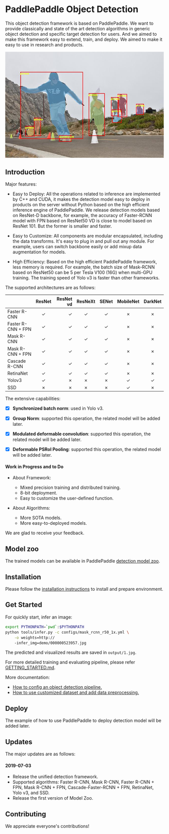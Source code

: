 # PaddlePaddle Object Detection

This object detection framework is based on PaddlePaddle. We want to provide classically and state of the art detection algorithms in generic object detection and specific target detection for users. And we aimed to make this framework easy to extend, train, and deploy. We aimed to make it easy to use in research and products.


<div align="center">
  <img src="demo/output/000000523957.jpg" />
</div>


## Introduction

Major features:

- Easy to Deploy:
  All the operations related to inference are implemented by C++ and CUDA, it makes the detection model easy to deploy in products on the server without Python based on the high efficient inference engine of PaddlePaddle.
  We release detection models based on ResNet-D backbone, for example, the accuracy of Faster-RCNN model with FPN based on ResNet50 VD is close to model based on ResNet 101. But the former is smaller and faster.

- Easy to Customize:
   All components are modular encapsulated, including the data transforms. It's easy to plug in and pull out any module. For example, users can switch backbone easily or add mixup data augmentation for models.

- High Efficiency:
  Based on the high efficient PaddlePaddle framework, less memory is required. For example, the batch size of Mask-RCNN based on ResNet50 can be 5 per Tesla V100 (16G) when multi-GPU training. The training speed of Yolo v3 is faster than other frameworks.  

The supported architectures are as follows:

|                    | ResNet |ResNet vd| ResNeXt  | SENet    | MobileNet | DarkNet|
|--------------------|:------:|--------:|:--------:|:--------:|:---------:|:------:|
| Faster R-CNN       | ✓      | ✓      | ✓        |  ✓       | ✗        | ✗      |
| Faster R-CNN + FPN | ✓      | ✓      | ✓        |  ✓       | ✗        | ✗      |
| Mask R-CNN         | ✓      | ✓      | ✓        |  ✓       | ✗        | ✗      |
| Mask R-CNN + FPN   | ✓      | ✓      | ✓        |  ✓       | ✗        | ✗      |
| Cascade R-CNN      | ✓      | ✓      | ✓        |  ✓       | ✗        | ✗      |
| RetinaNet          | ✓      | ✓      | ✓        |  ✓       | ✗        | ✗      |
| Yolov3             | ✓      | ✗      | ✗         |  ✗       | ✓        | ✓     |
| SSD                | ✗      | ✗      | ✗         |  ✗       | ✓        | ✗      |

The extensive capabilities:

- [x] **Synchronized batch norm**:  used in Yolo v3.
- [x] **Group Norm**: supported this operation, the related model will be added later.
- [x] **Modulated deformable convolution**: supported this operation, the related model will be added later.
- [x] **Deformable PSRoI Pooling**: supported this operation, the related model will be added later.


#### Work in Progress and to Do

- About Framework:
   - Mixed precision training and distributed training.
   - 8-bit deployment.
   - Easy to customize the user-defined function.

- About Algorithms:
   - More SOTA models.
   - More easy-to-deployed models.

We are glad to receive your feedback.

## Model zoo

The trained models can be available in PaddlePaddle [detection model zoo](docs/MODEL_ZOO.md).

## Installation

Please follow the [installation instructions](docs/INSTALL.md) to install  and prepare environment.

## Get Started

For quickly start, infer an image:

```bash
export PYTHONPATH=`pwd`:$PYTHONPATH
python tools/infer.py -c configs/mask_rcnn_r50_1x.yml \
    -o weights=http://
    -infer_img=demo/000000523957.jpg
```

The predicted  and visualized results are saved in `output/1.jpg`.

For more detailed training and evaluating pipeline, please refer [GETTING_STARTED.md](docs/GETTING_STARTED.md).


More documentation:

- [How to config an object detection pipeline.](docs/CONFIG.md)
- [How to use customized dataset and add data preprocessing.](docs/DATA.md)


## Deploy

The example of how to use PaddlePaddle to deploy detection model will be added later.

## Updates

The major updates are as follows:

#### 2019-07-03
- Release the unified detection framework.
- Supported algorithms: Faster R-CNN, Mask R-CNN, Faster R-CNN + FPN, Mask R-CNN + FPN, Cascade-Faster-RCNN + FPN, RetinaNet, Yolo v3, and SSD.
- Release the first version of Model Zoo.


## Contributing

We appreciate everyone's contributions!
